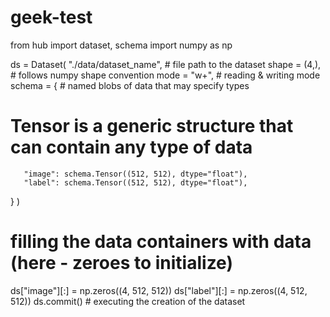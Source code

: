 # geek-test
from hub import dataset, schema
import numpy as np

ds = Dataset(
   "./data/dataset_name",  # file path to the dataset
   shape = (4,),  # follows numpy shape convention
   mode = "w+",  # reading & writing mode
   schema = {  # named blobs of data that may specify types
   # Tensor is a generic structure that can contain any type of data
       "image": schema.Tensor((512, 512), dtype="float"),
       "label": schema.Tensor((512, 512), dtype="float"),
   }
)

# filling the data containers with data (here - zeroes to initialize)
ds["image"][:] = np.zeros((4, 512, 512))
ds["label"][:] = np.zeros((4, 512, 512))
ds.commit()  # executing the creation of the dataset
